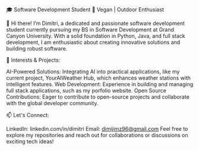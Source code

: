 🎓 Software Development Student
🌱 Vegan | Outdoor Enthusiast

👋 Hi there! I’m Dimitri, a dedicated and passionate software development student currently pursuing my BS in Software Development at Grand Canyon University. With a solid foundation in Python, Java, and full stack development, I am enthusiastic about creating innovative solutions and building robust software.

🌟 Interests & Projects:

AI-Powered Solutions: Integrating AI into practical applications, like my current project, YourAIWeather Hub, which enhances weather stations with intelligent features.
Web Development: Experience in building and managing full stack applications, such as my porfolio website.
Open Source Contributions: Eager to contribute to open-source projects and collaborate with the global developer community.

📫 Let's Connect:

LinkedIn: linkedin.com/in/dimitri
Email: dimijimz96@gmail.com
Feel free to explore my repositories and reach out for collaborations or discussions on exciting tech ideas!



<!---
dimijimz/dimijimz is a ✨ special ✨ repository because its `README.md` (this file) appears on your GitHub profile.
You can click the Preview link to take a look at your changes.
--->
